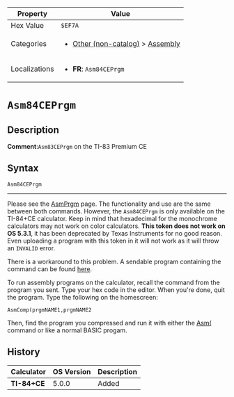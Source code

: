 | Property      | Value |
|---------------|-------|
| Hex Value     | `$EF7A`|
| Categories    | <ul><li>[Other (non-catalog)](<../categories/Other (non-catalog).md>) > [Assembly](<../categories/Other (non-catalog).md#Assembly>)</li></ul> |
| Localizations | <ul><li><b>FR</b>: `Asm84CEPrgm`</li></ul> |

# `Asm84CEPrgm`

## Description


<b>Comment</b>:`Asm83CEPrgm` on the TI-83 Premium CE


## Syntax
`Asm84CEPrgm`

<hr>

Please see the [AsmPrgm](/asmprgm) page. The functionality and use are the same between both commands. However, the `Asm84CEPrgm` is only available on the TI-84+CE calculator. Keep in mind that hexadecimal for the monochrome calculators may not work on color calculators. **This token does not work on OS 5.3.1**, it has been deprecated by Texas Instruments for no good reason. Even uploading a program with this token in it will not work as it will throw an `INVALID` error.

There is a workaround to this problem. A sendable program containing the command can be found [here](http://tibasicdev.wikidot.com/archive:asm84ceprgm-command-for-os-5-3-1-0058).

To run assembly programs on the calculator, recall the command from the program you sent. Type your hex code in the editor. When you're done, quit the program. Type the following on the homescreen:

```ti-basic
AsmComp(prgmNAME1,prgmNAME2
```

Then, find the program you compressed and run it with either the [Asm(](/asm) command or like a normal BASIC progam.

## History
| Calculator | OS Version | Description |
|------------|------------|-------------|
| <b>TI-84+CE</b> | 5.0.0 | Added |


